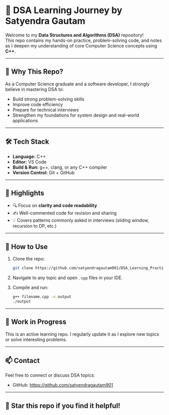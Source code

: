 # 🚀 DSA Learning Journey by Satyendra Gautam

Welcome to my **Data Structures and Algorithms (DSA)** repository!  
This repo contains my hands-on practice, problem-solving code, and notes as I deepen my understanding of core Computer Science concepts using **C++**.

---

## 🧠 Why This Repo?

As a Computer Science graduate and a software developer, I strongly believe in mastering DSA to:
- Build strong problem-solving skills
- Improve code efficiency
- Prepare for technical interviews
- Strengthen my foundations for system design and real-world applications

---




## 🛠️ Tech Stack

- **Language:** C++
- **Editor:** VS Code
- **Build & Run:** g++, clang, or any C++ compiler
- **Version Control:** Git + GitHub

---

## 📌 Highlights

- 🔍 Focus on **clarity and code readability**
- ✍️ Well-commented code for revision and sharing
- 💡 Covers patterns commonly asked in interviews (sliding window, recursion to DP, etc.)

---

## 💬 How to Use

1. Clone the repo:
    ```bash
    git clone https://github.com/satyendragautam901/DSA_Learning_Practising.git
    ```

2. Navigate to any topic and open `.cpp` files in your IDE.

3. Compile and run:
    ```bash
    g++ filename.cpp -o output
    ./output
    ```

---

## 🚧 Work in Progress

This is an active learning repo. I regularly update it as I explore new topics or solve interesting problems.

---

## 📫 Contact

Feel free to connect or discuss DSA topics:
- GitHub: https://github.com/satyendragautam901


---

## 🌟 Star this repo if you find it helpful!



